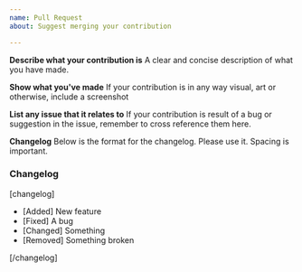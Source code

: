 ```yaml
---
name: Pull Request
about: Suggest merging your contribution

---
```


**Describe what your contribution is**
A clear and concise description of what you have made.

**Show what you've made**
If your contribution is in any way visual, art or otherwise, include a screenshot

**List any issue that it relates to**
If your contribution is result of a bug or suggestion in the issue, remember to cross reference them here.

**Changelog**
Below is the format for the changelog. Please use it. Spacing is important.

### Changelog

[changelog]

* [Added] New feature
* [Fixed] A bug
* [Changed] Something
* [Removed] Something broken

[/changelog]
